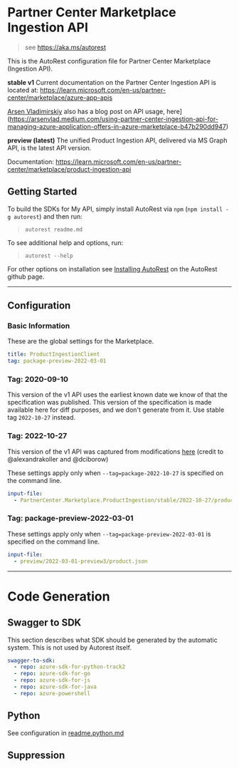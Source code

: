 # Partner Center Marketplace Ingestion API

> see https://aka.ms/autorest

This is the AutoRest configuration file for Partner Center Marketplace (Ingestion API).

**stable v1**
Current documentation on the Partner Center Ingestion API is located at: https://learn.microsoft.com/en-us/partner-center/marketplace/azure-app-apis

[Arsen Vladimirskiy](https://arsenvlad.medium.com/) also has a blog post on API usage, here](https://arsenvlad.medium.com/using-partner-center-ingestion-api-for-managing-azure-application-offers-in-azure-marketplace-b47b290dd947)


**preview (latest)**
The unified Product Ingestion API, delivered via MS Graph API, is the latest API version.

Documentation: https://learn.microsoft.com/en-us/partner-center/marketplace/product-ingestion-api


## Getting Started

To build the SDKs for My API, simply install AutoRest via `npm` (`npm install -g autorest`) and then run:

> `autorest readme.md`

To see additional help and options, run:

> `autorest --help`

For other options on installation see [Installing AutoRest](https://aka.ms/autorest/install) on the AutoRest github page.

---

## Configuration

### Basic Information

These are the global settings for the Marketplace.

``` yaml
title: ProductIngestionClient
tag: package-preview-2022-03-01
```

### Tag: 2020-09-10

This version of the v1 API uses the earliest known date we know of that the specification was published. This version of the specification
is made available here for diff purposes, and we don't generate from it. Use stable tag `2022-10-27` instead.


### Tag: 2022-10-27

This version of the v1 API was captured from modifications [here](https://github.com/microsoft/az-partner-center-cli/blob/main/Partner_Ingestion_SwaggerDocument.json) (credit to @alexandrakoller and @dciborow)

These settings apply only when `--tag=package-2022-10-27` is specified on the command line.

```yaml $(tag) == 'package-2022-10-27'
input-file:
  - PartnerCenter.Marketplace.ProductIngestion/stable/2022-10-27/productingestion.json
```

### Tag: package-preview-2022-03-01

These settings apply only when `--tag=package-preview-2022-03-01` is specified on the command line.

``` yaml $(tag) == 'package-preview-2022-03-01'
input-file:
  - preview/2022-03-01-preview3/product.json
```

---

# Code Generation

## Swagger to SDK

This section describes what SDK should be generated by the automatic system.
This is not used by Autorest itself.

``` yaml $(swagger-to-sdk)
swagger-to-sdk:
  - repo: azure-sdk-for-python-track2
  - repo: azure-sdk-for-go
  - repo: azure-sdk-for-js
  - repo: azure-sdk-for-java
  - repo: azure-powershell
```

## Python

See configuration in [readme.python.md](./readme.python.md)

## Suppression

``` yaml

```